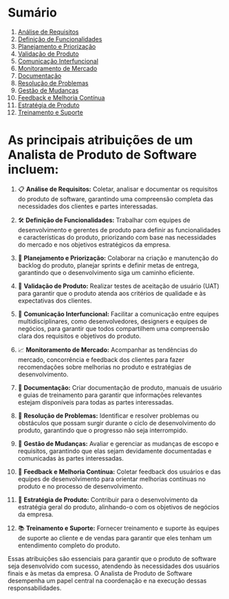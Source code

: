 # Sumário

1. [Análise de Requisitos](#1-análise-de-requisitos)
2. [Definição de Funcionalidades](#2-definição-de-funcionalidades)
3. [Planejamento e Priorização](#3-planejamento-e-priorização)
4. [Validação de Produto](#4-validação-de-produto)
5. [Comunicação Interfuncional](#5-comunicação-interfuncional)
6. [Monitoramento de Mercado](#6-monitoramento-de-mercado)
7. [Documentação](#7-documentação)
8. [Resolução de Problemas](#8-resolução-de-problemas)
9. [Gestão de Mudanças](#9-gestão-de-mudanças)
10. [Feedback e Melhoria Contínua](#10-feedback-e-melhoria-continua)
11. [Estratégia de Produto](#11-estratégia-de-produto)
12. [Treinamento e Suporte](#12-treinamento-e-suporte)

# As principais atribuições de um Analista de Produto de Software incluem:

1. 📋 **Análise de Requisitos:** Coletar, analisar e documentar os requisitos do produto de software, garantindo uma compreensão completa das necessidades dos clientes e partes interessadas.

2. 🛠️ **Definição de Funcionalidades:** Trabalhar com equipes de desenvolvimento e gerentes de produto para definir as funcionalidades e características do produto, priorizando com base nas necessidades do mercado e nos objetivos estratégicos da empresa.

3. 📅 **Planejamento e Priorização:** Colaborar na criação e manutenção do backlog do produto, planejar sprints e definir metas de entrega, garantindo que o desenvolvimento siga um caminho eficiente.

4. 🧪 **Validação de Produto:** Realizar testes de aceitação de usuário (UAT) para garantir que o produto atenda aos critérios de qualidade e às expectativas dos clientes.

5. 🤝 **Comunicação Interfuncional:** Facilitar a comunicação entre equipes multidisciplinares, como desenvolvedores, designers e equipes de negócios, para garantir que todos compartilhem uma compreensão clara dos requisitos e objetivos do produto.

6. 📈 **Monitoramento de Mercado:** Acompanhar as tendências do mercado, concorrência e feedback dos clientes para fazer recomendações sobre melhorias no produto e estratégias de desenvolvimento.

7. 📝 **Documentação:** Criar documentação de produto, manuais de usuário e guias de treinamento para garantir que informações relevantes estejam disponíveis para todas as partes interessadas.

8. 🚧 **Resolução de Problemas:** Identificar e resolver problemas ou obstáculos que possam surgir durante o ciclo de desenvolvimento do produto, garantindo que o progresso não seja interrompido.

9. 🔄 **Gestão de Mudanças:** Avaliar e gerenciar as mudanças de escopo e requisitos, garantindo que elas sejam devidamente documentadas e comunicadas às partes interessadas.

10. 📣 **Feedback e Melhoria Contínua:** Coletar feedback dos usuários e das equipes de desenvolvimento para orientar melhorias contínuas no produto e no processo de desenvolvimento.

11. 🚀 **Estratégia de Produto:** Contribuir para o desenvolvimento da estratégia geral do produto, alinhando-o com os objetivos de negócios da empresa.

12. 📚 **Treinamento e Suporte:** Fornecer treinamento e suporte às equipes de suporte ao cliente e de vendas para garantir que eles tenham um entendimento completo do produto.

Essas atribuições são essenciais para garantir que o produto de software seja desenvolvido com sucesso, atendendo às necessidades dos usuários finais e às metas da empresa. O Analista de Produto de Software desempenha um papel central na coordenação e na execução dessas responsabilidades.

